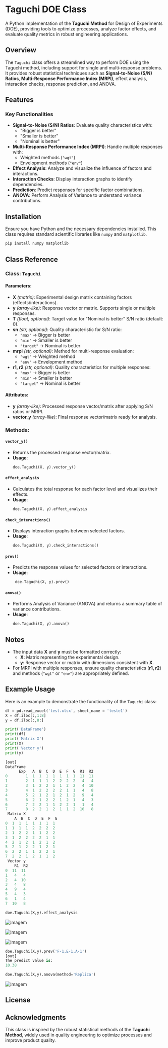 # Taguchi DOE Class

A Python implementation of the **Taguchi Method** for Design of Experiments (DOE), providing tools to optimize processes, analyze factor effects, and evaluate quality metrics in robust engineering applications.

## Overview
The `Taguchi` class offers a streamlined way to perform DOE using the Taguchi method, including support for single and multi-response problems. It provides robust statistical techniques such as **Signal-to-Noise (S/N) Ratios**, **Multi-Response Performance Index (MRPI)**, effect analysis, interaction checks, response prediction, and ANOVA.

## Features
### Key Functionalities
- **Signal-to-Noise (S/N) Ratios**: Evaluate quality characteristics with:
  - "Bigger is better"
  - "Smaller is better"
  - "Nominal is better"
- **Multi-Response Performance Index (MRPI)**: Handle multiple responses with:
  - Weighted methods (`"wgt"`)
  - Envelopment methods (`"env"`)
- **Effect Analysis**: Analyze and visualize the influence of factors and interactions.
- **Interaction Checks**: Display interaction graphs to identify dependencies.
- **Prediction**: Predict responses for specific factor combinations.
- **ANOVA**: Perform Analysis of Variance to understand variance contributions.

## Installation
Ensure you have Python and the necessary dependencies installed. This class requires standard scientific libraries like `numpy` and `matplotlib`.
```bash
pip install numpy matplotlib
```

## Class Reference

### Class: `Taguchi`
#### Parameters:
- **X** *(matrix)*: Experimental design matrix containing factors (effects/interactions).
- **y** *(array-like)*: Response vector or matrix. Supports single or multiple responses.
- **T** *(float, optional)*: Target value for "Nominal is better" S/N ratio (default: 0).
- **sn** *(str, optional)*: Quality characteristic for S/N ratio:
  - `"max"` → Bigger is better
  - `"min"` → Smaller is better
  - `"target"` → Nominal is better
- **mrpi** *(str, optional)*: Method for multi-response evaluation:
  - `"wgt"` → Weighted method
  - `"env"` → Envelopment method
- **r1, r2** *(str, optional)*: Quality characteristics for multiple responses:
  - `"max"` → Bigger is better
  - `"min"` → Smaller is better
  - `"target"` → Nominal is better

#### Attributes:
- **y** *(array-like)*: Processed response vector/matrix after applying S/N ratios or MRPI.
- **vector_y** *(array-like)*: Final response vector/matrix ready for analysis.

### Methods:
#### `vector_y()`
- Returns the processed response vector/matrix.
- **Usage**:
  ```python
  doe.Taguchi(X, y).vector_y()
  ```

#### `effect_analysis`
- Calculates the total response for each factor level and visualizes their effects.
- **Usage**:
  ```python
  doe.Taguchi(X, y).effect_analysis
  ```

#### `check_interactions()`
- Displays interaction graphs between selected factors.
- **Usage**:
  ```python
  doe.Taguchi(X, y).check_interactions()
  ```

#### `prev()`
- Predicts the response values for selected factors or interactions.
- **Usage**:
  ```python
   doe.Taguchi(X, y).prev()
  ```

#### `anova()`
- Performs Analysis of Variance (ANOVA) and returns a summary table of variance contributions.
- **Usage**:
  ```python
  doe.Taguchi(X, y).anova()
  ```

## Notes
- The input data **X** and **y** must be formatted correctly:
  - **X**: Matrix representing the experimental design.
  - **y**: Response vector or matrix with dimensions consistent with **X**.
- For MRPI with multiple responses, ensure quality characteristics (**r1, r2**) and methods (`"wgt"` or `"env"`) are appropriately defined.

## Example Usage
Here is an example to demonstrate the functionality of the `Taguchi` class:

```python
df = pd.read_excel('test.xlsx', sheet_name = 'teste1')
X = df.iloc[:,1:8]
y = df.iloc[:,8:]

print('DataFrame')
print(df)
print('Matrix X')
print(X)
print('Vector y')
print(y)

[out]
DataFrame 
      Exp   A  B  C  D  E  F  G  R1  R2
0        1  1  1  1  1  1  1  1  11  11
1        2  1  1  1  2  2  2  2   4   4
2        3  1  2  2  1  1  2  2   4  10
3        4  1  2  2  2  2  1  1   4   8
4        5  2  1  2  1  2  1  2   9   4
5        6  2  1  2  2  1  2  1   4   3
6        7  2  2  1  1  2  2  1   1   4
7        8  2  2  1  2  1  1  2  10   8 
 Matrix X 
    A  B  C  D  E  F  G
0  1  1  1  1  1  1  1
1  1  1  1  2  2  2  2
2  1  2  2  1  1  2  2
3  1  2  2  2  2  1  1
4  2  1  2  1  2  1  2
5  2  1  2  2  1  2  1
6  2  2  1  1  2  2  1
7  2  2  1  2  1  1  2 
 Vector y 
    R1  R2
0  11  11
1   4   4
2   4  10
3   4   8
4   9   4
5   4   3
6   1   4
7  10   8

doe.Taguchi(X,y).effect_analysis
```

![imagem](https://github.com/user-attachments/assets/4c6c51bb-4253-4764-8256-afa375229ebd)

![imagem](https://github.com/user-attachments/assets/31d81a18-79fe-4343-9b54-bca1cf69724c)

![imagem](https://github.com/user-attachments/assets/8373f369-2a03-471a-adc9-ac570bad62af)

```python
doe.Taguchi(X,y).prev('F-1,E-1,A-1')
[out]
The predict value is:
10.38

doe.Taguchi(X,y).anova(method='Replica')
```

![imagem](https://github.com/user-attachments/assets/544606c3-1d3b-4259-9a03-4cc5b3af3c66)


## License

## Acknowledgments
This class is inspired by the robust statistical methods of the **Taguchi Method**, widely used in quality engineering to optimize processes and improve product quality.
